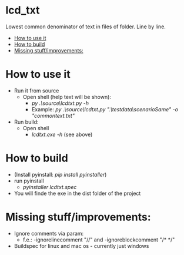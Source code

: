 <!-- omit in toc -->
# lcd_txt
Lowest common denominator of text in files of folder.
Line by line.

- [How to use it](#how-to-use-it)
- [How to build](#how-to-build)
- [Missing stuff/improvements:](#missing-stuffimprovements)

# How to use it
* Run it from source
  * Open shell (help text will be shown): 
    * *py .\source\lcdtxt.py -h*
    * Example: *py .\source\lcdtxt.py ".\testdata\scenarioSame" -o "commontext.txt"*
* Run build:
  * Open shell
    * *lcdtxt.exe -h* (see above)

# How to build

* (Install pyinstall: *pip install pyinstaller*)
* run pyinstall 
  * *pyinstaller lcdtxt.spec*
* You will finde the exe in the dist folder of the project

# Missing stuff/improvements:

* Ignore comments via param:
  * f.e.: -ignorelinecomment "//" and -ignoreblockcomment "/* */"
* Buildspec for linux and mac os - currently just windows

